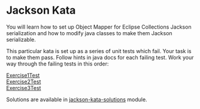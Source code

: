 <!--
  ~ Copyright (c) 2022 BNY Mellon.
  ~ All rights reserved. This program and the accompanying materials
  ~ are made available under the terms of the Eclipse Public License v1.0
  ~ and Eclipse Distribution License v. 1.0 which accompany this distribution.
  ~ The Eclipse Public License is available at http://www.eclipse.org/legal/epl-v10.html
  ~ and the Eclipse Distribution License is available at
  ~ http://www.eclipse.org/org/documents/edl-v10.php.
  -->

Jackson Kata
========================
You will learn how to set up Object Mapper for Eclipse Collections Jackson serialization and how to 
modify java classes to make them Jackson serializable.

This particular kata is set up as a series of unit tests which fail.
Your task is to make them pass. Follow hints in java docs for each failing test.
Work your way through the failing tests in this order: 

[Exercise1Test](src/test/java/org/eclipse/collections/jacksonkata/Exercise1Test.java)
<BR>
[Exercise2Test](src/test/java/org/eclipse/collections/jacksonkata/Exercise2Test.java)
<BR>
[Exercise3Test](src/test/java/org/eclipse/collections/jacksonkata/Exercise3Test.java)

Solutions are available in [jackson-kata-solutions](../jackson-kata-solutions) module.
